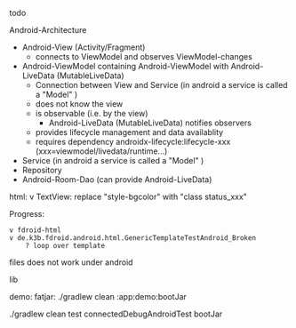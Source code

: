 todo


Android-Architecture

* Android-View (Activity/Fragment)
    * connects to ViewModel and observes ViewModel-changes
* Android-ViewModel containing Android-ViewModel with Android-LiveData (MutableLiveData)
    * Connection between View and Service (in android a service is called a "Model" )
    * does not know the view
    * is observable (i.e. by the view)
        * Android-LiveData (MutableLiveData) notifies observers
    * provides lifecycle management and data availablity
    * requires dependency androidx-lifecycle:lifecycle-xxx (xxx=viewmodel/livedata/runtime...)
* Service (in android a service is called a "Model" )
* Repository
* Android-Room-Dao (can provide Android-LiveData)

html:
v TextView: replace "style-bgcolor" with "class status_xxx"

Progress:

    v fdroid-html 
    v de.k3b.fdroid.android.html.GenericTemplateTestAndroid_Broken 
        ? loop over template

files does not work under android

lib

demo:
fatjar: ./gradlew clean :app:demo:bootJar

./gradlew clean test connectedDebugAndroidTest bootJar



